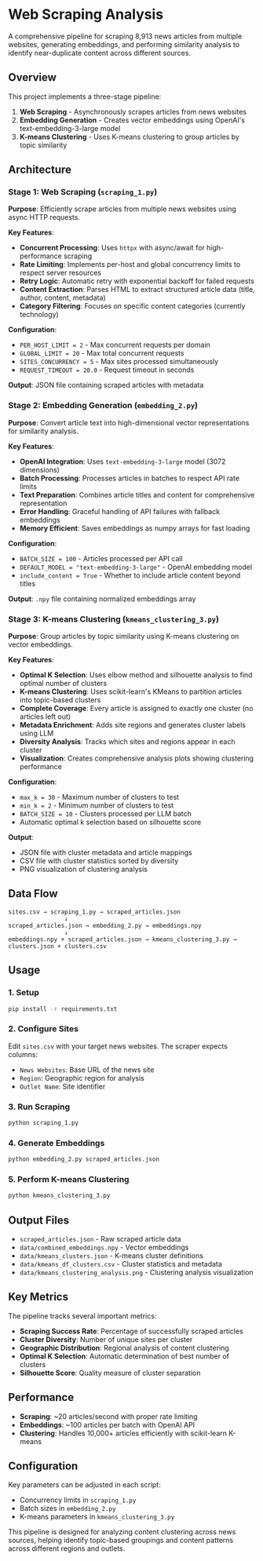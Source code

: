 # Web Scraping Analysis

A comprehensive pipeline for scraping 8,913 news articles from multiple websites, generating embeddings, and performing similarity analysis to identify near-duplicate content across different sources.

## Overview

This project implements a three-stage pipeline:

1. **Web Scraping** - Asynchronously scrapes articles from news websites
2. **Embedding Generation** - Creates vector embeddings using OpenAI's text-embedding-3-large model
3. **K-means Clustering** - Uses K-means clustering to group articles by topic similarity

## Architecture

### Stage 1: Web Scraping (`scraping_1.py`)

**Purpose**: Efficiently scrape articles from multiple news websites using async HTTP requests.

**Key Features**:
- **Concurrent Processing**: Uses `httpx` with async/await for high-performance scraping
- **Rate Limiting**: Implements per-host and global concurrency limits to respect server resources
- **Retry Logic**: Automatic retry with exponential backoff for failed requests
- **Content Extraction**: Parses HTML to extract structured article data (title, author, content, metadata)
- **Category Filtering**: Focuses on specific content categories (currently technology)

**Configuration**:
- `PER_HOST_LIMIT = 2` - Max concurrent requests per domain
- `GLOBAL_LIMIT = 20` - Max total concurrent requests
- `SITES_CONCURRENCY = 5` - Max sites processed simultaneously
- `REQUEST_TIMEOUT = 20.0` - Request timeout in seconds

**Output**: JSON file containing scraped articles with metadata

### Stage 2: Embedding Generation (`embedding_2.py`)

**Purpose**: Convert article text into high-dimensional vector representations for similarity analysis.

**Key Features**:
- **OpenAI Integration**: Uses `text-embedding-3-large` model (3072 dimensions)
- **Batch Processing**: Processes articles in batches to respect API rate limits
- **Text Preparation**: Combines article titles and content for comprehensive representation
- **Error Handling**: Graceful handling of API failures with fallback embeddings
- **Memory Efficient**: Saves embeddings as numpy arrays for fast loading

**Configuration**:
- `BATCH_SIZE = 100` - Articles processed per API call
- `DEFAULT_MODEL = "text-embedding-3-large"` - OpenAI embedding model
- `include_content = True` - Whether to include article content beyond titles

**Output**: `.npy` file containing normalized embeddings array

### Stage 3: K-means Clustering (`kmeans_clustering_3.py`)

**Purpose**: Group articles by topic similarity using K-means clustering on vector embeddings.

**Key Features**:
- **Optimal K Selection**: Uses elbow method and silhouette analysis to find optimal number of clusters
- **K-means Clustering**: Uses scikit-learn's KMeans to partition articles into topic-based clusters
- **Complete Coverage**: Every article is assigned to exactly one cluster (no articles left out)
- **Metadata Enrichment**: Adds site regions and generates cluster labels using LLM
- **Diversity Analysis**: Tracks which sites and regions appear in each cluster
- **Visualization**: Creates comprehensive analysis plots showing clustering performance

**Configuration**:
- `max_k = 30` - Maximum number of clusters to test
- `min_k = 2` - Minimum number of clusters to test
- `BATCH_SIZE = 10` - Clusters processed per LLM batch
- Automatic optimal k selection based on silhouette score

**Output**: 
- JSON file with cluster metadata and article mappings
- CSV file with cluster statistics sorted by diversity
- PNG visualization of clustering analysis

## Data Flow

```
sites.csv → scraping_1.py → scraped_articles.json
                ↓
scraped_articles.json → embedding_2.py → embeddings.npy
                ↓
embeddings.npy + scraped_articles.json → kmeans_clustering_3.py → clusters.json + clusters.csv
```

## Usage

### 1. Setup
```bash
pip install -r requirements.txt
```

### 2. Configure Sites
Edit `sites.csv` with your target news websites. The scraper expects columns:
- `News Websites`: Base URL of the news site
- `Region`: Geographic region for analysis
- `Outlet Name`: Site identifier

### 3. Run Scraping
```bash
python scraping_1.py
```

### 4. Generate Embeddings
```bash
python embedding_2.py scraped_articles.json
```

### 5. Perform K-means Clustering
```bash
python kmeans_clustering_3.py
```

## Output Files

- `scraped_articles.json` - Raw scraped article data
- `data/combined_embeddings.npy` - Vector embeddings
- `data/kmeans_clusters.json` - K-means cluster definitions
- `data/kmeans_df_clusters.csv` - Cluster statistics and metadata
- `data/kmeans_clustering_analysis.png` - Clustering analysis visualization

## Key Metrics

The pipeline tracks several important metrics:
- **Scraping Success Rate**: Percentage of successfully scraped articles
- **Cluster Diversity**: Number of unique sites per cluster
- **Geographic Distribution**: Regional analysis of content clustering
- **Optimal K Selection**: Automatic determination of best number of clusters
- **Silhouette Score**: Quality measure of cluster separation

## Performance

- **Scraping**: ~20 articles/second with proper rate limiting
- **Embeddings**: ~100 articles per batch with OpenAI API
- **Clustering**: Handles 10,000+ articles efficiently with scikit-learn K-means

## Configuration

Key parameters can be adjusted in each script:
- Concurrency limits in `scraping_1.py`
- Batch sizes in `embedding_2.py` 
- K-means parameters in `kmeans_clustering_3.py`

This pipeline is designed for analyzing content clustering across news sources, helping identify topic-based groupings and content patterns across different regions and outlets.
